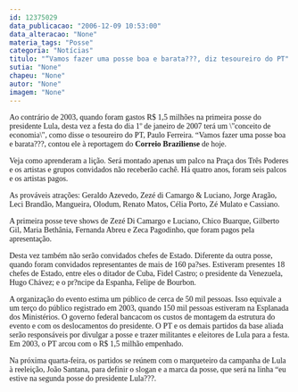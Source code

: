 ```yaml
---
id: 12375029
data_publicacao: "2006-12-09 10:53:00"
data_alteracao: "None"
materia_tags: "Posse"
categoria: "Notícias"
titulo: "“Vamos fazer uma posse boa e barata???, diz tesoureiro do PT"
sutia: "None"
chapeu: "None"
autor: "None"
imagem: "None"
---
```

<p><P><FONT face=Verdana>Ao contrário de 2003, quando foram gastos R$ 1,5 milhões na primeira posse do presidente Lula, desta vez a festa do dia 1º de janeiro de 2007 terá um \"conceito de economia\", como disse o tesoureiro do PT, Paulo Ferreira. “Vamos fazer uma posse boa e barata???, contou ele à reportagem do <STRONG>Correio Braziliense</STRONG> de hoje.</FONT></P></p>
<p><P><FONT face=Verdana>Veja como aprenderam a lição. Será montado apenas um palco na Praça dos Três Poderes e os artistas e grupos convidados não receberão cachê. Há quatro anos, foram seis palcos e os artistas pagos.</FONT></P></p>
<p><P><FONT face=Verdana>As prováveis atrações: Geraldo Azevedo, Zezé di Camargo &amp; Luciano, Jorge Aragão, Leci Brandão, Mangueira, Olodum, Renato Matos, Célia Porto, Zé Mulato e Cassiano.&nbsp; </FONT></P></p>
<p><P><FONT face=Verdana>A primeira posse teve shows de Zezé Di Camargo e Luciano, Chico Buarque, Gilberto Gil, Maria Bethânia, Fernanda Abreu e Zeca Pagodinho, que foram pagos pela apresentação.</FONT></P></p>
<p><P><FONT face=Verdana>Desta vez também não serão convidados chefes de Estado. Diferente da outra posse, quando foram convidados representantes de mais de 160 pa?ses. Estiveram presentes 18 chefes de Estado, entre eles o ditador de Cuba, Fidel Castro; o presidente da Venezuela, Hugo Chávez; e o pr?ncipe da Espanha, Felipe de Bourbon.</FONT></P></p>
<p><P><FONT face=Verdana>A organização do evento estima um público de cerca de 50 mil pessoas. Isso equivale a um terço do público registrado em 2003, quando 150 mil pessoas estiveram na Esplanada dos Ministérios. O governo federal bancacom os custos de montagem da estrutura do evento e com os deslocamentos do presidente. O PT e os demais partidos da base aliada serão responsáveis por divulgar a posse e trazer militantes e eleitores de Lula para a festa. Em 2003, o PT arcou com o R$ 1,5 milhão empenhado.</FONT></P></p>
<p><P><FONT face=Verdana>Na próxima quarta-feira, os partidos se reúnem com o marqueteiro da campanha de Lula à reeleição, João Santana, para definir o slogan e a marca da posse, que será na linha “eu estive na segunda posse do presidente Lula???.</FONT></P> </p>
